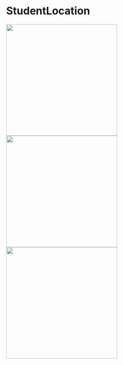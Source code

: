 # StudentLocation

<img src = "https://user-images.githubusercontent.com/49244529/74228333-e9542f00-4cc8-11ea-890c-1859015ff7bf.png" width = "300" >  <img src = "https://user-images.githubusercontent.com/49244529/74228334-ea855c00-4cc8-11ea-88b3-c52d4f4b3714.png" width = "300" >  <img src = "https://user-images.githubusercontent.com/49244529/74228334-ea855c00-4cc8-11ea-88b3-c52d4f4b3714.png" width = "300" >
